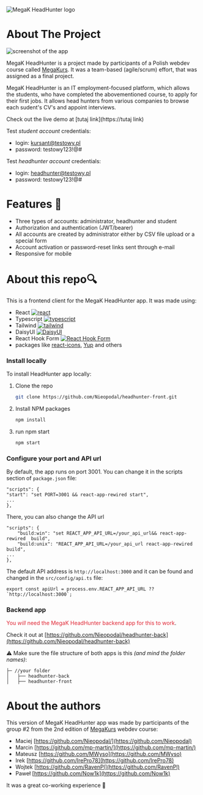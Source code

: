 <picture>
  <source media="(prefers-color-scheme: dark)" srcset="https://i.ibb.co/CMYzDvn/logo-white.png">
  <source media="(prefers-color-scheme: light)" srcset="https://i.ibb.co/pR1by1g/logo-black.png">
  <img alt="MegaK HeadHunter logo" src="https://i.ibb.co/pR1by1g/logo-black.png">
</picture>

# About The Project

![screenshot of the app](https://i.ibb.co/mSzmTB6/browser-mockup.png)

MegaK HeadHunter is a project made by participants of a Polish webdev course called [MegaKurs](https://megak.pl). It was a team-based (agile/scrum) effort, that was assigned as a final project.

MegaK HeadHunter is an IT employment-focused platform, which allows the students, who have completed the abovementioned course, to apply for their first jobs. It allows head hunters from various companies to browse each sudent's CV's and appoint interviews.

Check out the live demo at [tutaj link](https://tutaj link)

Test *student account* credentials:
* login: kursant@testowy.pl
* password: testowy123!@#

Test *headhunter account* credentials:
* login: headhunter@testowy.pl
* password: testowy123!@#

# Features 🔧

* Three types of accounts: administrator, headhunter and student
* Authorization and authentication (JWT/bearer)
* All accounts are created by administrator either by CSV file upload or a special form
* Account activation or password-reset links sent through e-mail
* Responsive for mobile

# About this repo🔍
This is a frontend client for the MegaK HeadHunter app. It was made using:
* React [![react][react]][react-url]
* Typescript [![typescript][typescript]][typescript-url]
* Tailwind [![tailwind][tailwind]][typescript-url]
* DaisyUI [![DaisyUI][DaisyUI]][DaisyUI-url]
* React Hook Form [![React Hook Form][React Hook Form]][React Hook Form-url]
* packages like [react-icons](https://react-icons.github.io/react-icons/), [Yup](https://github.com/jquense/yup) and others


### Install locally
To install HeadHunter app locally:

1. Clone the repo
   ```sh
   git clone https://github.com/Nieopodal/headhunter-front.git
   ```
2. Install NPM packages
   ```sh
   npm install
   ```
3. run npm start
   ```sh
   npm start
   ```

### Configure your port and API url
By default, the app runs on port 3001. You can change it in the scripts section of `package.json` file:
```
"scripts": {
"start": "set PORT=3001 && react-app-rewired start",
...
},
```
There, you can also change the API url


```
"scripts": {
    "build:win": "set REACT_APP_API_URL=/your_api_url&& react-app-rewired  build",
    "build:unix": "REACT_APP_API_URL=/your_api_url react-app-rewired  build",
...
},
```
The default API address is `http://localhost:3000` and it can be found and changed in the `src/config/api.ts` file:
```
export const apiUrl = process.env.REACT_APP_API_URL ?? `http://localhost:3000`;
```



### Backend app
<span style="color:#e02735">You *will* need the MegaK HeadHunter backend app for this to work</span>.

Check it out at [https://github.com/Nieopodal/headhunter-back](https://github.com/Nieopodal/headhunter-back)

⚠️ Make sure the file structure of both apps is this *(and mind the folder names)*:

```
├─ //your folder
│   ├── headhunter-back
│   ├── headhunter-front
```

# About the authors
This version of MegaK HeadHunter app was made by participants of the group #2 from the 2nd edition of [MegaKurs](https://megak.pl) webdev course:

* Maciej [https://github.com/Nieopodal/](https://github.com/Nieopodal)
* Marcin [https://github.com/mp-martin/](https://github.com/mp-martin/)
* Mateusz [https://github.com/MWyso](https://github.com/MWyso)
* Irek [https://github.com/IrePro78](https://github.com/IrePro78)
* Wojtek [https://github.com/RavenPl](https://github.com/RavenPl)
* Paweł [https://github.com/Now1k](https://github.com/Now1k)


It was a great co-working experience 🤝

<!-- MARKDOWN LINKS & IMAGES -->
[react]: https://img.shields.io/badge/React-20232A?style=for-the-badge&logo=react&logoColor=61DAFB
[react-url]: https://reactjs.org/
[typescript]: https://img.shields.io/badge/TypeScript-007ACC?style=for-the-badge&logo=typescript&logoColor=white
[typescript-url]: https://www.typescriptlang.org/
[tailwind]: https://img.shields.io/badge/Tailwind_CSS-38B2AC?style=for-the-badge&logo=tailwind-css&logoColor=white
[tailwind-url]: https://tailwindcss.com/

[React Hook Form]: https://img.shields.io/badge/React%20Hook%20Form-%23EC5990.svg?style=for-the-badge&logo=reacthookform&logoColor=white
[React Hook Form-url]: https://react-hook-form.com/

[DaisyUI]: https://img.shields.io/badge/daisyui-5A0EF8?style=for-the-badge&logo=daisyui&logoColor=white
[DaisyUI-url]: https://daisyui.com/

[//]: # ([NestJS]: https://img.shields.io/badge/nestjs-%23E0234E.svg?style=for-the-badge&logo=nestjs&logoColor=white)

[//]: # ([NestJS-url]: https://https://nestjs.com/)